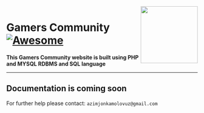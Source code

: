 <img src="https://github.com/mynameisone/Ecom/blob/master/images/Phoenix.png?raw=true" align="right" height="150"/>

# Gamers Community [![Awesome](https://cdn.rawgit.com/sindresorhus/awesome/d7305f38d29fed78fa85652e3a63e154dd8e8829/media/badge.svg)](https://github.com/sindresorhus/awesome#readme)

**This Gamers Community website is built using PHP and MYSQL RDBMS and SQL language**

---

## Documentation is coming soon

For further help please contact: `azimjonkamolovuz@gmail.com` 

